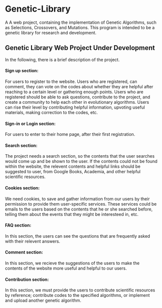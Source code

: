# Genetic-Library
A
A web project, containing the implementation of Genetic Algorithms, such as Selections, Crossovers, and Mutations. This program is intended to be a genetic library for research and development.
<h2>Genetic Library Web Project Under Development</h2>
<p> In the following, there is a brief description of the project.</p>
<h4>Sign up section: </h4>
<p>For users to register to the website. Users who are registered, can comment, they can vote on the codes about whether 
they are helpful after reaching to a certain level or gathering enough points. Users who are registered should be able to ask questions, contribute to the project, and create a community to help each other in evolutionary algorithms. Users can rise their level by contributing helpful information, upvoting useful materials, making correction to the codes, etc.</p>
<h4>Sign-in or Login section: </h4>
<p>For users to enter to their home page, after their first registration.</p>
<h4>Search section: </h4>
<p>The project needs a search section, so the contents that the user searches would come up and be shown to the user. If the 
contents could not be found within the website, the relevent contents and helpful links should be suggested to user, from Google Books, Academia, and other helpful scientific resources.</p>
<h4>Cookies section: </h4>
<p>We need cookies, to save and gather information from our users by their permission to provide them user-specific services. 
These services could be emails to the users based on the contents that he or she searched before, telling them about the events that they might be interesteed in, etc.</p>
<h4>FAQ section:</h4>
<p>In this section, the users can see the questions that are frequently asked with their relevent answers.</p>
<h4>Comment section:</h4>
<p>In this section, we recieve the suggestions of the users to make the contents of the website more useful and helpful to our users.</p>
<h4>Contribution section:</h4>
<p>In this section, we must provide the users to contribute scientific resources by reference; contribute codes to the specified algorithms, or implement and upload another genetic algorithm.</p>
